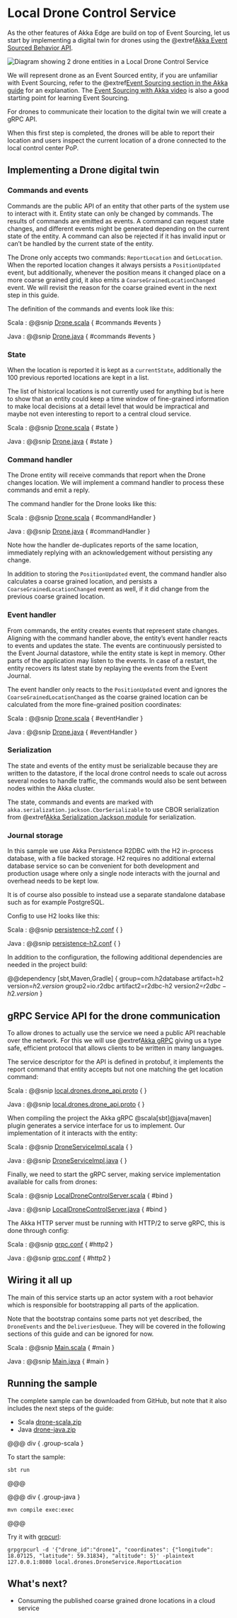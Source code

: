 # Local Drone Control Service

As the other features of Akka Edge are build on top of Event Sourcing, let us start by implementing a digital twin
for drones using the @extref[Akka Event Sourced Behavior API](akka:typed/persistence.html). 

![Diagram showing 2 drone entities in a Local Drone Control Service](../images/guide-section-1.svg)

We will represent drone as an Event Sourced entity, if you are unfamiliar with Event Sourcing, refer to the
@extref[Event Sourcing section in the Akka guide](akka-guide:concepts/event-sourcing.html) for an explanation.
The [Event Sourcing with Akka video](https://akka.io/blog/news/2020/01/07/akka-event-sourcing-video) is also a good starting point for learning Event Sourcing.

For drones to communicate their location to the digital twin we will create a gRPC API.

When this first step is completed, the drones will be able to report their location and users inspect the current
location of a drone connected to the local control center PoP.

## Implementing a Drone digital twin

### Commands and events

Commands are the public API of an entity that other parts of the system use to interact with it. Entity state can only
be changed by commands. The results of commands are emitted as events. A command can request state changes, and different
events might be generated depending on the current state of the entity. A command can also be rejected if it has invalid 
input or can’t be handled by the current state of the entity.

The Drone only accepts two commands: `ReportLocation` and `GetLocation`. When the reported location changes it always persists
a `PositionUpdated` event, but additionally, whenever the position means it changed place on a more coarse grained grid,
it also emits a `CoarseGrainedLocationChanged` event. We will revisit the reason for the coarse grained event in the next 
step in this guide. 

The definition of the commands and events look like this:

Scala
:  @@snip [Drone.scala](/samples/grpc/local-drone-control-scala/src/main/scala/local/drones/Drone.scala) { #commands #events }

Java
:  @@snip [Drone.java](/samples/grpc/local-drone-control-java/src/main/java/local/drones/Drone.java) { #commands #events }

### State

When the location is reported it is kept as a `currentState`, additionally the 100 previous reported locations are kept
in a list. 

The list of historical locations is not currently used for anything but is here to show that an entity could keep a time window of 
fine-grained information to make local decisions at a detail level that would be impractical and maybe not even interesting
to report to a central cloud service.

Scala
:  @@snip [Drone.scala](/samples/grpc/local-drone-control-scala/src/main/scala/local/drones/Drone.scala) { #state }

Java
:  @@snip [Drone.java](/samples/grpc/local-drone-control-java/src/main/java/local/drones/Drone.java) { #state }


### Command handler

The Drone entity will receive commands that report when the Drone changes location. We will implement a command handler to process these commands and emit a reply.

The command handler for the Drone looks like this:

Scala
:  @@snip [Drone.scala](/samples/grpc/local-drone-control-scala/src/main/scala/local/drones/Drone.scala) { #commandHandler }

Java
:  @@snip [Drone.java](/samples/grpc/local-drone-control-java/src/main/java/local/drones/Drone.java) { #commandHandler }

Note how the handler de-duplicates reports of the same location, immediately replying with an acknowledgement without
persisting any change.

In addition to storing the `PositionUpdated` event, the command handler also calculates a coarse grained location, and
persists a `CoarseGrainedLocationChanged` event as well, if it did change from the previous coarse grained location.

### Event handler

From commands, the entity creates events that represent state changes. Aligning with the command handler above, the entity’s event handler reacts to events and updates the state. The events are continuously persisted to the Event Journal datastore, while the entity state is kept in memory. Other parts of the application may listen to the events. In case of a restart, the entity recovers its latest state by replaying the events from the Event Journal.

The event handler only reacts to the `PositionUpdated` event and ignores the `CoarseGrainedLocationChanged` as the coarse
grained location can be calculated from the more fine-grained position coordinates: 

Scala
:  @@snip [Drone.scala](/samples/grpc/local-drone-control-scala/src/main/scala/local/drones/Drone.scala) { #eventHandler }

Java
:  @@snip [Drone.java](/samples/grpc/local-drone-control-java/src/main/java/local/drones/Drone.java) { #eventHandler }

### Serialization

The state and events of the entity must be serializable because they are written to the datastore, if the local drone control needs to scale out across several nodes to handle traffic, the commands would also be sent between nodes within the Akka cluster. 

The state, commands and events are marked with `akka.serialization.jackson.CborSerializable` to use CBOR serialization from @extref[Akka Serialization Jackson module](akka:serialization-jackson.html) for serialization.

### Journal storage

In this sample we use Akka Persistence R2DBC with the H2 in-process database, with a file backed storage. H2 requires no
additional external database service so can be convenient for both development and production usage where only a single
node interacts with the journal and overhead needs to be kept low. 

It is of course also possible to instead use a separate standalone database such as for example PostgreSQL.

Config to use H2 looks like this:

Scala
:  @@snip [persistence-h2.conf](/samples/grpc/local-drone-control-scala/src/main/resources/persistence-h2.conf) { }

Java
:  @@snip [persistence-h2.conf](/samples/grpc/local-drone-control-java/src/main/resources/persistence-h2.conf) { }

In addition to the configuration, the following additional dependencies are needed in the project build:

@@dependency [sbt,Maven,Gradle] {
group=com.h2database
artifact=h2
version=$h2.version$
group2=io.r2dbc
artifact2=r2dbc-h2
version2=$r2dbc-h2.version$
}

## gRPC Service API for the drone communication

To allow drones to actually use the service we need a public API reachable over the network. For this we will use @extref[Akka gRPC](akka-grpc:)
giving us a type safe, efficient protocol that allows clients to be written in many languages.

The service descriptor for the API is defined in protobuf, it implements the report command that entity accepts but not
one matching the get location command:

Scala
:  @@snip [local.drones.drone_api.proto](/samples/grpc/local-drone-control-scala/src/main/protobuf/local/drones/drone_api.proto) { }

Java
:  @@snip [local.drones.drone_api.proto](/samples/grpc/local-drone-control-java/src/main/protobuf/local/drones/drone_api.proto) { }

When compiling the project the Akka gRPC @scala[sbt]@java[maven] plugin generates a service interface for us to implement.
Our implementation of it interacts with the entity:

Scala
:  @@snip [DroneServiceImpl.scala](/samples/grpc/local-drone-control-scala/src/main/scala/local/drones/DroneServiceImpl.scala) { }

Java
:  @@snip [DroneServiceImpl.java](/samples/grpc/local-drone-control-java/src/main/java/local/drones/DroneServiceImpl.java) { }

Finally, we need to start the gRPC server, making service implementation available for calls from drones:

Scala
:  @@snip [LocalDroneControlServer.scala](/samples/grpc/local-drone-control-scala/src/main/scala/local/drones/LocalDroneControlServer.scala) { #bind }

Java
:  @@snip [LocalDroneControlServer.java](/samples/grpc/local-drone-control-java/src/main/java/local/drones/LocalDroneControlServer.java) { #bind }

The Akka HTTP server must be running with HTTP/2 to serve gRPC, this is done through config:

Scala
:  @@snip [grpc.conf](/samples/grpc/local-drone-control-scala/src/main/resources/grpc.conf) { #http2 }

Java
:  @@snip [grpc.conf](/samples/grpc/local-drone-control-java/src/main/resources/grpc.conf) { #http2 }

## Wiring it all up

The main of this service starts up an actor system with a root behavior which is responsible for bootstrapping all
parts of the application. 

Note that the bootstrap contains some parts not yet described, the `DroneEvents` and the `DeliveriesQueue`.
They will be covered in the following sections of this guide and can be ignored for now. 

Scala
:  @@snip [Main.scala](/samples/grpc/local-drone-control-scala/src/main/scala/local/drones/Main.scala) { #main }

Java
:  @@snip [Main.java](/samples/grpc/local-drone-control-java/src/main/java/local/drones/Main.java) { #main }

## Running the sample

The complete sample can be downloaded from GitHub, but note that it also includes the next steps of the guide:

* Scala [drone-scala.zip](../attachments/drone-scala.zip)
* Java [drone-java.zip](../attachments/drone-java.zip)

@@@ div { .group-scala }

To start the sample:

```shell
sbt run
```

@@@

@@@ div { .group-java }

```shell
mvn compile exec:exec
```

@@@

Try it with [grpcurl](https://github.com/fullstorydev/grpcurl):

```shell 
grpgrpcurl -d '{"drone_id":"drone1", "coordinates": {"longitude": 18.07125, "latitude": 59.31834}, "altitude": 5}' -plaintext 127.0.0.1:8080 local.drones.DroneService.ReportLocation
```

## What's next?

* Consuming the published coarse grained drone locations in a cloud service 

